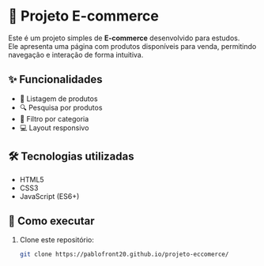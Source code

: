 # 🛒 Projeto E-commerce

Este é um projeto simples de **E-commerce** desenvolvido para estudos.  
Ele apresenta uma página com produtos disponíveis para venda, permitindo navegação e interação de forma intuitiva.

## ✨ Funcionalidades
- 📂 Listagem de produtos  
- 🔍 Pesquisa por produtos  
- 🎯 Filtro por categoria  
- 💻 Layout responsivo  

## 🛠️ Tecnologias utilizadas
- HTML5  
- CSS3  
- JavaScript (ES6+)  

## 🚀 Como executar
1. Clone este repositório:
   ```bash
   git clone https://pablofront20.github.io/projeto-eccomerce/
